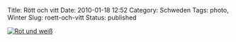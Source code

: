 Title: Rött och vitt
Date: 2010-01-18 12:52
Category: Schweden
Tags: photo, Winter
Slug: roett-och-vitt
Status: published

[![Rot und
weiß](/pic/rodahusisno_s.jpg "Rot und weiß")](/pic/rodahusisno_l.jpg)

